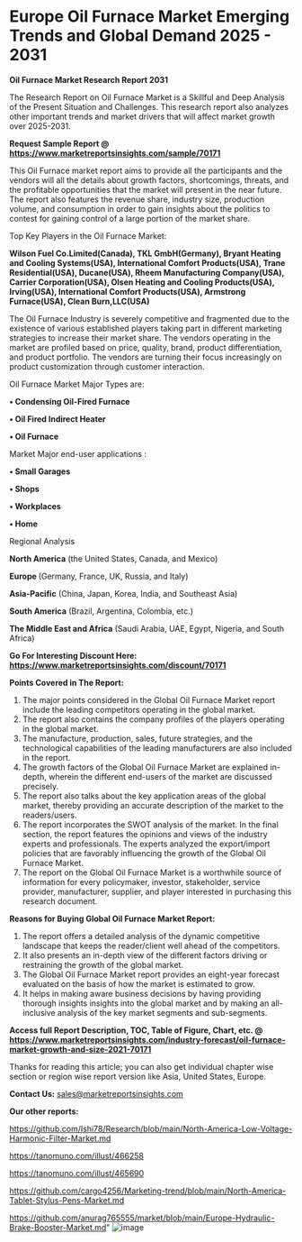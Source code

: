 # Europe Oil Furnace Market Emerging Trends and Global Demand 2025 - 2031

<strong>Oil Furnace Market Research Report 2031</strong>

The Research Report on Oil Furnace Market is a Skillful and Deep Analysis of the Present Situation and Challenges. This research report also analyzes other important trends and market drivers that will affect market growth over 2025-2031.

<strong>Request Sample Report @ <a href=https://www.marketreportsinsights.com/sample/70171>https://www.marketreportsinsights.com/sample/70171</a></strong>

This Oil Furnace market report aims to provide all the participants and the vendors will all the details about growth factors, shortcomings, threats, and the profitable opportunities that the market will present in the near future. The report also features the revenue share, industry size, production volume, and consumption in order to gain insights about the politics to contest for gaining control of a large portion of the market share.

Top Key Players in the Oil Furnace Market:

<strong>Wilson Fuel Co.Limited(Canada), TKL GmbH(Germany), Bryant Heating and Cooling Systems(USA), International Comfort Products(USA), Trane Residential(USA), Ducane(USA), Rheem Manufacturing Company(USA), Carrier Corporation(USA), Olsen Heating and Cooling Products(USA), Irving(USA), International Comfort Products(USA), Armstrong Furnace(USA), Clean Burn,LLC(USA)</strong>

The Oil Furnace Industry is severely competitive and fragmented due to the existence of various established players taking part in different marketing strategies to increase their market share. The vendors operating in the market are profiled based on price, quality, brand, product differentiation, and product portfolio. The vendors are turning their focus increasingly on product customization through customer interaction.

Oil Furnace Market Major Types are:

<strong>• Condensing Oil-Fired Furnace

• Oil Fired Indirect Heater

• Oil Furnace</strong>

Market Major end-user applications :

<strong>• Small Garages

• Shops

• Workplaces

• Home</strong>

Regional Analysis

</u><strong><b>North America</b></strong> (the United States, Canada, and Mexico)

<strong><b>Europe </b></strong>(Germany, France, UK, Russia, and Italy)

<strong><b>Asia-Pacific</b></strong> (China, Japan, Korea, India, and Southeast Asia)

<strong><b>South America</b></strong> (Brazil, Argentina, Colombia, etc.)

<strong><b>The Middle East and Africa</b></strong> (Saudi Arabia, UAE, Egypt, Nigeria, and South Africa)

<strong>Go For Interesting Discount Here: <a href=https://www.marketreportsinsights.com/discount/70171>https://www.marketreportsinsights.com/discount/70171</a></strong>

<strong>Points Covered in The Report:</strong>
<ol>
  <li>The major points considered in the Global Oil Furnace Market report include the leading competitors operating in the global market.</li>
  <li>The report also contains the company profiles of the players operating in the global market.</li>
  <li>The manufacture, production, sales, future strategies, and the technological capabilities of the leading manufacturers are also included in the report.</li>
  <li>The growth factors of the Global Oil Furnace Market are explained in-depth, wherein the different end-users of the market are discussed precisely.</li>
  <li>The report also talks about the key application areas of the global market, thereby providing an accurate description of the market to the readers/users.</li>
  <li>The report incorporates the SWOT analysis of the market. In the final section, the report features the opinions and views of the industry experts and professionals. The experts analyzed the export/import policies that are favorably influencing the growth of the Global Oil Furnace Market.</li>
  <li>The report on the Global Oil Furnace Market is a worthwhile source of information for every policymaker, investor, stakeholder, service provider, manufacturer, supplier, and player interested in purchasing this research document.</li>
</ol>
<strong>Reasons for Buying Global Oil Furnace Market Report:</strong>

<ol>
  <li>The report offers a detailed analysis of the dynamic competitive landscape that keeps the reader/client well ahead of the competitors.</li>
  <li>It also presents an in-depth view of the different factors driving or restraining the growth of the global market.</li>
  <li>The Global Oil Furnace Market report provides an eight-year forecast evaluated on the basis of how the market is estimated to grow.</li>
  <li>It helps in making aware business decisions by having providing thorough insights insights into the global market and by making an all-inclusive analysis of the key market segments and sub-segments.</li>
</ol>
<strong>Access full Report Description, TOC, Table of Figure, Chart, etc. @ <a href=https://www.marketreportsinsights.com/industry-forecast/oil-furnace-market-growth-and-size-2021-70171>https://www.marketreportsinsights.com/industry-forecast/oil-furnace-market-growth-and-size-2021-70171</a></strong>


Thanks for reading this article; you can also get individual chapter wise section or region wise report version like Asia, United States, Europe.

<strong>Contact Us:</strong>
sales@marketreportsinsights.com

<strong>Our other reports:</strong>

<a href=https://github.com/Ishi78/Research/blob/main/North-America-Low-Voltage-Harmonic-Filter-Market.md>https://github.com/Ishi78/Research/blob/main/North-America-Low-Voltage-Harmonic-Filter-Market.md</a>

<a href=https://tanomuno.com/illust/466258>https://tanomuno.com/illust/466258</a>

<a href=https://tanomuno.com/illust/465690>https://tanomuno.com/illust/465690</a>

<a href=https://github.com/cargo4256/Marketing-trend/blob/main/North-America-Tablet-Stylus-Pens-Market.md>https://github.com/cargo4256/Marketing-trend/blob/main/North-America-Tablet-Stylus-Pens-Market.md</a>

<a href=https://github.com/anurag765555/market/blob/main/Europe-Hydraulic-Brake-Booster-Market.md>https://github.com/anurag765555/market/blob/main/Europe-Hydraulic-Brake-Booster-Market.md</a>"
![image](https://github.com/user-attachments/assets/f5b42a81-807d-4601-8c49-36ae9e0a9abd)
